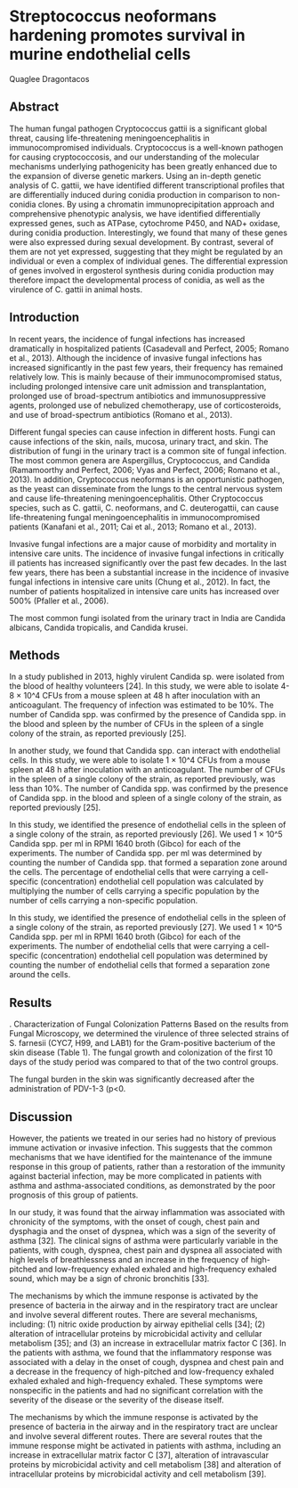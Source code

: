 # Streptococcus neoformans hardening promotes survival in murine endothelial cells
Quaglee Dragontacos


## Abstract
The human fungal pathogen Cryptococcus gattii is a significant global threat, causing life-threatening meningoencephalitis in immunocompromised individuals. Cryptococcus is a well-known pathogen for causing cryptococcosis, and our understanding of the molecular mechanisms underlying pathogenicity has been greatly enhanced due to the expansion of diverse genetic markers. Using an in-depth genetic analysis of C. gattii, we have identified different transcriptional profiles that are differentially induced during conidia production in comparison to non-conidia clones. By using a chromatin immunoprecipitation approach and comprehensive phenotypic analysis, we have identified differentially expressed genes, such as ATPase, cytochrome P450, and NAD+ oxidase, during conidia production. Interestingly, we found that many of these genes were also expressed during sexual development. By contrast, several of them are not yet expressed, suggesting that they might be regulated by an individual or even a complex of individual genes. The differential expression of genes involved in ergosterol synthesis during conidia production may therefore impact the developmental process of conidia, as well as the virulence of C. gattii in animal hosts.


## Introduction
In recent years, the incidence of fungal infections has increased dramatically in hospitalized patients (Casadevall and Perfect, 2005; Romano et al., 2013). Although the incidence of invasive fungal infections has increased significantly in the past few years, their frequency has remained relatively low. This is mainly because of their immunocompromised status, including prolonged intensive care unit admission and transplantation, prolonged use of broad-spectrum antibiotics and immunosuppressive agents, prolonged use of nebulized chemotherapy, use of corticosteroids, and use of broad-spectrum antibiotics (Romano et al., 2013).

Different fungal species can cause infection in different hosts. Fungi can cause infections of the skin, nails, mucosa, urinary tract, and skin. The distribution of fungi in the urinary tract is a common site of fungal infection. The most common genera are Aspergillus, Cryptococcus, and Candida (Ramamoorthy and Perfect, 2006; Vyas and Perfect, 2006; Romano et al., 2013). In addition, Cryptococcus neoformans is an opportunistic pathogen, as the yeast can disseminate from the lungs to the central nervous system and cause life-threatening meningoencephalitis. Other Cryptococcus species, such as C. gattii, C. neoformans, and C. deuterogattii, can cause life-threatening fungal meningoencephalitis in immunocompromised patients (Kanafani et al., 2011; Cai et al., 2013; Romano et al., 2013).

Invasive fungal infections are a major cause of morbidity and mortality in intensive care units. The incidence of invasive fungal infections in critically ill patients has increased significantly over the past few decades. In the last few years, there has been a substantial increase in the incidence of invasive fungal infections in intensive care units (Chung et al., 2012). In fact, the number of patients hospitalized in intensive care units has increased over 500% (Pfaller et al., 2006).

The most common fungi isolated from the urinary tract in India are Candida albicans, Candida tropicalis, and Candida krusei.


## Methods

In a study published in 2013, highly virulent Candida sp. were isolated from the blood of healthy volunteers [24]. In this study, we were able to isolate 4-8 × 10^4 CFUs from a mouse spleen at 48 h after inoculation with an anticoagulant. The frequency of infection was estimated to be 10%. The number of Candida spp. was confirmed by the presence of Candida spp. in the blood and spleen by the number of CFUs in the spleen of a single colony of the strain, as reported previously [25].

In another study, we found that Candida spp. can interact with endothelial cells. In this study, we were able to isolate 1 × 10^4 CFUs from a mouse spleen at 48 h after inoculation with an anticoagulant. The number of CFUs in the spleen of a single colony of the strain, as reported previously, was less than 10%. The number of Candida spp. was confirmed by the presence of Candida spp. in the blood and spleen of a single colony of the strain, as reported previously [25].

In this study, we identified the presence of endothelial cells in the spleen of a single colony of the strain, as reported previously [26]. We used 1 × 10^5 Candida spp. per ml in RPMI 1640 broth (Gibco) for each of the experiments. The number of Candida spp. per ml was determined by counting the number of Candida spp. that formed a separation zone around the cells. The percentage of endothelial cells that were carrying a cell-specific (concentration) endothelial cell population was calculated by multiplying the number of cells carrying a specific population by the number of cells carrying a non-specific population.

In this study, we identified the presence of endothelial cells in the spleen of a single colony of the strain, as reported previously [27]. We used 1 × 10^5 Candida spp. per ml in RPMI 1640 broth (Gibco) for each of the experiments. The number of endothelial cells that were carrying a cell-specific (concentration) endothelial cell population was determined by counting the number of endothelial cells that formed a separation zone around the cells.


## Results
. Characterization of Fungal Colonization Patterns
Based on the results from Fungal Microscopy, we determined the virulence of three selected strains of S. farnesii (CYC7, H99, and LAB1) for the Gram-positive bacterium of the skin disease (Table 1). The fungal growth and colonization of the first 10 days of the study period was compared to that of the two control groups.

The fungal burden in the skin was significantly decreased after the administration of PDV-1-3 (p<0.


## Discussion
However, the patients we treated in our series had no history of previous immune activation or invasive infection. This suggests that the common mechanisms that we have identified for the maintenance of the immune response in this group of patients, rather than a restoration of the immunity against bacterial infection, may be more complicated in patients with asthma and asthma-associated conditions, as demonstrated by the poor prognosis of this group of patients.

In our study, it was found that the airway inflammation was associated with chronicity of the symptoms, with the onset of cough, chest pain and dysphagia and the onset of dyspnea, which was a sign of the severity of asthma [32]. The clinical signs of asthma were particularly variable in the patients, with cough, dyspnea, chest pain and dyspnea all associated with high levels of breathlessness and an increase in the frequency of high-pitched and low-frequency exhaled exhaled and high-frequency exhaled sound, which may be a sign of chronic bronchitis [33].

The mechanisms by which the immune response is activated by the presence of bacteria in the airway and in the respiratory tract are unclear and involve several different routes. There are several mechanisms, including: (1) nitric oxide production by airway epithelial cells [34]; (2) alteration of intracellular proteins by microbicidal activity and cellular metabolism [35]; and (3) an increase in extracellular matrix factor C [36]. In the patients with asthma, we found that the inflammatory response was associated with a delay in the onset of cough, dyspnea and chest pain and a decrease in the frequency of high-pitched and low-frequency exhaled exhaled exhaled and high-frequency exhaled. These symptoms were nonspecific in the patients and had no significant correlation with the severity of the disease or the severity of the disease itself.

The mechanisms by which the immune response is activated by the presence of bacteria in the airway and in the respiratory tract are unclear and involve several different routes. There are several routes that the immune response might be activated in patients with asthma, including an increase in extracellular matrix factor C [37], alteration of intravascular proteins by microbicidal activity and cell metabolism [38] and alteration of intracellular proteins by microbicidal activity and cell metabolism [39].
